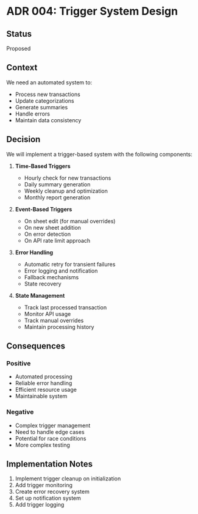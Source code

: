 # ADR 004: Trigger System Design

## Status

Proposed

## Context

We need an automated system to:
- Process new transactions
- Update categorizations
- Generate summaries
- Handle errors
- Maintain data consistency

## Decision

We will implement a trigger-based system with the following components:

1. **Time-Based Triggers**
   - Hourly check for new transactions
   - Daily summary generation
   - Weekly cleanup and optimization
   - Monthly report generation

2. **Event-Based Triggers**
   - On sheet edit (for manual overrides)
   - On new sheet addition
   - On error detection
   - On API rate limit approach

3. **Error Handling**
   - Automatic retry for transient failures
   - Error logging and notification
   - Fallback mechanisms
   - State recovery

4. **State Management**
   - Track last processed transaction
   - Monitor API usage
   - Track manual overrides
   - Maintain processing history

## Consequences

### Positive
- Automated processing
- Reliable error handling
- Efficient resource usage
- Maintainable system

### Negative
- Complex trigger management
- Need to handle edge cases
- Potential for race conditions
- More complex testing

## Implementation Notes

1. Implement trigger cleanup on initialization
2. Add trigger monitoring
3. Create error recovery system
4. Set up notification system
5. Add trigger logging 